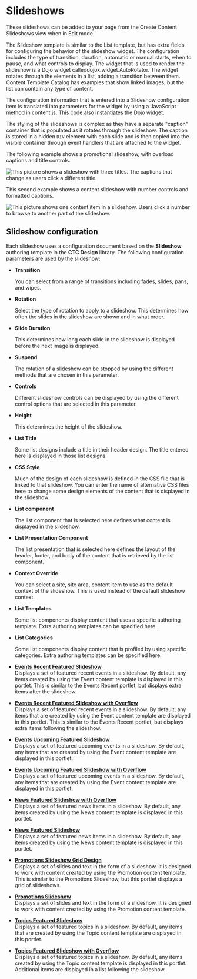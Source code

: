 # Slideshows

These slideshows can be added to your page from the Create Content Slideshows view when in Edit mode.

The Slideshow template is similar to the List template, but has extra fields for configuring the behavior of the slideshow widget. The configuration includes the type of transition, duration, automatic or manual starts, when to pause, and what controls to display. The widget that is used to render the slideshow is a Dojo widget calleddojox.widget.AutoRotator. The widget rotates through the elements in a list, adding a transition between them. Content Template Catalog has examples that show linked images, but the list can contain any type of content.

The configuration information that is entered into a Slideshow configuration item is translated into parameters for the widget by using a JavaScript method in content.js. This code also instantiates the Dojo widget.

The styling of the slideshows is complex as they have a separate "caption" container that is populated as it rotates through the slideshow. The caption is stored in a hidden `DIV` element with each slide and is then copied into the visible container through event handlers that are attached to the widget.

The following example shows a promotional slideshow, with overload captions and title controls.

![This picture shows a slideshow with three titles. The captions that change as users click a different title.](../images/SlideshowExample1_small.jpg)

This second example shows a content slideshow with number controls and formatted captions.

![This picture shows one content item in a slideshow. Users click a number to browse to another part of the slideshow.](../images/SlideshowExample2.jpg)

## Slideshow configuration

Each slideshow uses a configuration document based on the **Slideshow** authoring template in the **CTC Design** library. The following configuration parameters are used by the slideshow:

-   **Transition**

    You can select from a range of transitions including fades, slides, pans, and wipes.

-   **Rotation**

    Select the type of rotation to apply to a slideshow. This determines how often the slides in the slideshow are shown and in what order.

-   **Slide Duration**

    This determines how long each slide in the slideshow is displayed before the next image is displayed.

-   **Suspend**

    The rotation of a slideshow can be stopped by using the different methods that are chosen in this parameter.

-   **Controls**

    Different slideshow controls can be displayed by using the different control options that are selected in this parameter.

-   **Height**

    This determines the height of the slideshow.

-   **List Title**

    Some list designs include a title in their header design. The title entered here is displayed in those list designs.

-   **CSS Style**

    Much of the design of each slideshow is defined in the CSS file that is linked to that slideshow. You can enter the name of alternative CSS files here to change some design elements of the content that is displayed in the slideshow.

-   **List component**

    The list component that is selected here defines what content is displayed in the slideshow.

-   **List Presentation Component**

    The list presentation that is selected here defines the layout of the header, footer, and body of the content that is retrieved by the list component.

-   **Context Override**

    You can select a site, site area, content item to use as the default context of the slideshow. This is used instead of the default slideshow context.

-   **List Templates**

    Some list components display content that uses a specific authoring template. Extra authoring templates can be specified here.

-   **List Categories**

    Some list components display content that is profiled by using specific categories. Extra authoring templates can be specified here.


-   **[Events Recent Featured Slideshow](../ctc/ctc-portlet-events-recent-featured.md)**  
Displays a set of featured recent events in a slideshow. By default, any items created by using the Event content template is displayed in this portlet. This is similar to the Events Recent portlet, but displays extra items after the slideshow.
-   **[Events Recent Featured Slideshow with Overflow](../ctc/ctc-portlet-events-recent-featured-overflow.md)**  
Displays a set of featured recent events in a slideshow. By default, any items that are created by using the Event content template are displayed in this portlet. This is similar to the Events Recent portlet, but displays extra items following the slideshow.
-   **[Events Upcoming Featured Slideshow](../ctc/ctc-portlet-events-upcoming-featured.md)**  
Displays a set of featured upcoming events in a slideshow. By default, any items that are created by using the Event content template are displayed in this portlet.
-   **[Events Upcoming Featured Slideshow with Overflow](../ctc/ctc-portlet-events-upcoming-featured-overflow.md)**  
Displays a set of featured upcoming events in a slideshow. By default, any items that are created by using the Event content template are displayed in this portlet.
-   **[News Featured Slideshow with Overflow](../ctc/ctc-portlet-news-featured-overflow.md)**  
Displays a set of featured news items in a slideshow. By default, any items created by using the News content template is displayed in this portlet.
-   **[News Featured Slideshow](../ctc/ctc-portlet-news-featured.md)**  
Displays a set of featured news items in a slideshow. By default, any items created by using the News content template is displayed in this portlet.
-   **[Promotions Slideshow Grid Design](../ctc/ctc-portlet-promotions-slideshow-grid-design.md)**  
Displays a set of slides and text in the form of a slideshow. It is designed to work with content created by using the Promotion content template. This is similar to the Promotions Slideshow, but this portlet displays a grid of slideshows.
-   **[Promotions Slideshow](../ctc/ctc-portlet-promotions-slideshow.md)**  
Displays a set of slides and text in the form of a slideshow. It is designed to work with content created by using the Promotion content template.
-   **[Topics Featured Slideshow](../ctc/ctc-portlet-topics-featured.md)**  
Displays a set of featured topics in a slideshow. By default, any items that are created by using the Topic content template are displayed in this portlet.
-   **[Topics Featured Slideshow with Overflow](../ctc/ctc-portlet-topics-featured-overflow.md)**  
Displays a set of featured topics in a slideshow. By default, any items created by using the Topic content template is displayed in this portlet. Additional items are displayed in a list following the slideshow.


